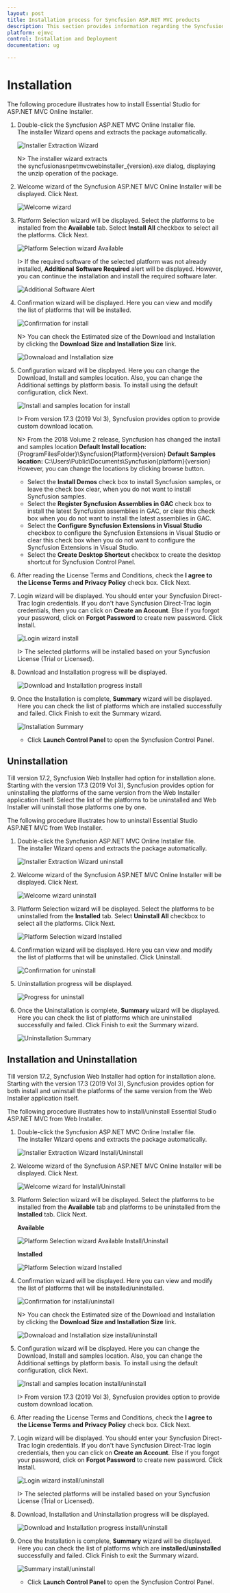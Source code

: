```yaml
---
layout: post
title: Installation process for Syncfusion ASP.NET MVC products
description: This section provides information regarding the Syncfusion ASP.NET MVC Online installer and steps for installing it
platform: ejmvc
control: Installation and Deployment
documentation: ug

---
```


# Installation

The following procedure illustrates how to install Essential Studio for ASP.NET MVC Online Installer. 

1.  Double-click the Syncfusion ASP.NET MVC Online Installer file. The installer Wizard opens and extracts the package automatically.

    ![Installer Extraction Wizard](WebInstaller/Step-by-Step-Installation_img1.png)

    
    N> The installer wizard extracts the syncfusionasnpetmvcwebinstaller_{version}.exe dialog, displaying the unzip operation of the package.
    
2. Welcome wizard of the Syncfusion ASP.NET MVC Online Installer will be displayed. Click Next.

   ![Welcome wizard](WebInstaller/Step-by-Step-Installation_img2.png)

  
3.  Platform Selection wizard will be displayed. Select the platforms to be installed from the **Available** tab. Select **Install All** checkbox to select all the platforms. Click Next.
    
	![Platform Selection wizard Available](WebInstaller/Step-by-Step-Installation_img3.png)
	
	I> If the required software of the selected platform was not already installed, **Additional Software Required** alert will be displayed. However, you can continue the installation and install the required software later.
	
	![Additional Software Alert](WebInstaller/Step-by-Step-Installation_img5.png)
		
	
4. Confirmation wizard will be displayed. Here you can view and modify the list of platforms that will be installed.

    ![Confirmation for install](WebInstaller/Step-by-Step-Installation_img6.png)
	
	N> You can check the Estimated size of the Download and Installation by clicking the **Download Size and Installation Size** link.
	
	![Downaload and Installation size](WebInstaller/Step-by-Step-Installation_img7.png)

5.  Configuration wizard will be displayed. Here you can change the Download, Install and samples location. Also, you can change the Additional settings by platform basis. To install using the default configuration, click Next.

    ![Install and samples location for install](WebInstaller/Step-by-Step-Installation_img8.png)
	
	I> From version 17.3 (2019 Vol 3), Syncfusion provides option to provide custom download location.
	
 
    N> From the 2018 Volume 2 release, Syncfusion has changed the install and samples location 
	   **Default Install location:** {ProgramFilesFolder}\Syncfusion\{Platform}\{version}
	   **Default Samples location:** C:\Users\Public\Documents\Syncfusion\{platform}\{version}
	   However, you can change the locations by clicking browse button.

	

    * Select the **Install Demos** check box to install Syncfusion samples, or leave the check box clear, when you do not want to install Syncfusion samples.
    * Select the **Register Syncfusion Assemblies in GAC** check box to install the latest Syncfusion assemblies in GAC, or clear this check box when you do not want to install the latest assemblies in GAC.
    * Select the **Configure Syncfusion Extensions in Visual Studio** checkbox to configure the Syncfusion Extensions in Visual Studio or clear this check box when you do not want to configure the Syncfusion Extensions in Visual Studio.
    * Select the **Create Desktop Shortcut** checkbox to create the desktop shortcut for Syncfusion Control Panel.


6.  After reading the License Terms and Conditions, check the **I agree to the License Terms and Privacy Policy** check box. Click Next.

7. Login wizard will be displayed. You should enter your Syncfusion Direct-Trac login credentials. If you don't have Syncfusion Direct-Trac login credentials, then you can click on **Create an Account**. Else if you forgot your password, click on **Forgot Password** to create new password. Click Install. 

    ![Login wizard install](WebInstaller/Step-by-Step-Installation_img9.png)
	
	I> The selected platforms will be installed based on your Syncfusion License (Trial or Licensed).

8. Download and Installation progress will be displayed.

    ![Download and Installation progress install](WebInstaller/Step-by-Step-Installation_img10.png)

9. Once the Installation is complete, **Summary** wizard will be displayed. Here you can check the list of platforms which are installed successfully and failed. Click Finish to exit the Summary wizard. 

    ![Installation Summary](WebInstaller/Step-by-Step-Installation_img11.png)
	
	* Click **Launch Control Panel** to open the Syncfusion Control Panel.


## Uninstallation

Till version 17.2, Syncfusion Web Installer had option for installation alone. Starting with the version 17.3 (2019 Vol 3), Syncfusion provides option for uninstalling the platforms of the same version from the Web Installer application itself. Select the list of the platforms to be uninstalled and Web Installer will uninstall those platforms one by one.

The following procedure illustrates how to uninstall Essential Studio ASP.NET MVC from Web Installer. 

1.  Double-click the Syncfusion ASP.NET MVC Online Installer file. The installer Wizard opens and extracts the package automatically.

    ![Installer Extraction Wizard uninstall](WebInstaller/Step-by-Step-Installation_img1.png)
	
2. Welcome wizard of the Syncfusion ASP.NET MVC Online Installer will be displayed. Click Next.

   ![Welcome wizard uninstall](WebInstaller/Step-by-Step-Installation_img2.png)
   
3. Platform Selection wizard will be displayed. Select the platforms to be uninstalled from the **Installed** tab. Select **Uninstall All** checkbox to select all the platforms. Click Next.
    
	![Platform Selection wizard Installed](WebInstaller/Step-by-Step-Installation_img4.png)
	
4. Confirmation wizard will be displayed. Here you can view and modify the list of platforms that will be uninstalled. Click Uninstall.

    ![Confirmation for uninstall](WebInstaller/Step-by-Step-Installation_img12.png)
	
5. Uninstallation progress will be displayed.
  
    ![Progress for uninstall](WebInstaller/Step-by-Step-Installation_img13.png)
	
6. Once the Uninstallation is complete, **Summary** wizard will be displayed. Here you can check the list of platforms which are uninstalled successfully and failed. Click Finish to exit the Summary wizard. 

    ![Uninstallation Summary](WebInstaller/Step-by-Step-Installation_img14.png)
	
	
## Installation and Uninstallation

Till version 17.2, Syncfusion Web Installer had option for installation alone. Starting with the version 17.3 (2019 Vol 3), Syncfusion provides option for both install and uninstall the platforms of the same version from the Web Installer application itself.

The following procedure illustrates how to install/uninstall Essential Studio ASP.NET MVC from Web Installer. 

1.  Double-click the Syncfusion ASP.NET MVC Online Installer file. The installer Wizard opens and extracts the package automatically.

    ![Installer Extraction Wizard Install/Uninstall](WebInstaller/Step-by-Step-Installation_img1.png)
	
2. Welcome wizard of the Syncfusion ASP.NET MVC Online Installer will be displayed. Click Next.

   ![Welcome wizard for Install/Uninstall](WebInstaller/Step-by-Step-Installation_img2.png)
   
3. Platform Selection wizard will be displayed. Select the platforms to be installed from the **Available** tab and platforms to be uninstalled from the **Installed** tab. Click Next.

   **Available**
	
    ![Platform Selection wizard Available Install/Uninstall](WebInstaller/Step-by-Step-Installation_img3.png)
	
   **Installed**
	
    ![Platform Selection wizard Installed](WebInstaller/Step-by-Step-Installation_img4.png)
	
4. Confirmation wizard will be displayed. Here you can view and modify the list of platforms that will be installed/uninstalled.

    ![Confirmation for install/uninstall](WebInstaller/Step-by-Step-Installation_img15.png)
	
	N> You can check the Estimated size of the Download and Installation by clicking the **Download Size and Installation Size** link.
	
	![Downaload and Installation size install/uninstall](WebInstaller/Step-by-Step-Installation_img16.png)

5.  Configuration wizard will be displayed. Here you can change the Download, Install and samples location. Also, you can change the Additional settings by platform basis. To install using the default configuration, click Next.

    ![Install and samples location install/uninstall](WebInstaller/Step-by-Step-Installation_img8.png)
	
	I> From version 17.3 (2019 Vol 3), Syncfusion provides option to provide custom download location.
	
6.  After reading the License Terms and Conditions, check the **I agree to the License Terms and Privacy Policy** check box. Click Next.

7. Login wizard will be displayed. You should enter your Syncfusion Direct-Trac login credentials. If you don't have Syncfusion Direct-Trac login credentials, then you can click on **Create an Account**. Else if you forgot your password, click on **Forgot Password** to create new password. Click Install. 

    ![Login wizard install/uninstall](WebInstaller/Step-by-Step-Installation_img9.png)
	
	I> The selected platforms will be installed based on your Syncfusion License (Trial or Licensed).

8. Download, Installation and Uninstallation progress will be displayed.

    ![Download and Installation progress install/uninstall](WebInstaller/Step-by-Step-Installation_img17.png)

9. Once the Installation is complete, **Summary** wizard will be displayed. Here you can check the list of platforms which are **installed/uninstalled** successfully and failed. Click Finish to exit the Summary wizard. 

    ![Summary install/uninstall](WebInstaller/Step-by-Step-Installation_img18.png)
	
	* Click **Launch Control Panel** to open the Syncfusion Control Panel.

